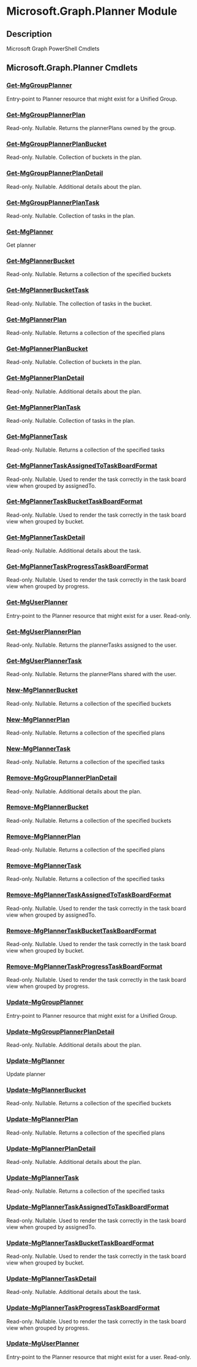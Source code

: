 ﻿---
Module Name: Microsoft.Graph.Planner
Module Guid: f7181f05-8604-49a6-b85b-abd0c2dcdeef
Download Help Link: https://docs.microsoft.com/en-us/powershell/module/microsoft.graph.planner
Help Version: 1.0.0.0
Locale: en-US
---

# Microsoft.Graph.Planner Module
## Description
Microsoft Graph PowerShell Cmdlets

## Microsoft.Graph.Planner Cmdlets
### [Get-MgGroupPlanner](Get-MgGroupPlanner.md)
Entry-point to Planner resource that might exist for a Unified Group.

### [Get-MgGroupPlannerPlan](Get-MgGroupPlannerPlan.md)
Read-only.
Nullable.
Returns the plannerPlans owned by the group.

### [Get-MgGroupPlannerPlanBucket](Get-MgGroupPlannerPlanBucket.md)
Read-only.
Nullable.
Collection of buckets in the plan.

### [Get-MgGroupPlannerPlanDetail](Get-MgGroupPlannerPlanDetail.md)
Read-only.
Nullable.
Additional details about the plan.

### [Get-MgGroupPlannerPlanTask](Get-MgGroupPlannerPlanTask.md)
Read-only.
Nullable.
Collection of tasks in the plan.

### [Get-MgPlanner](Get-MgPlanner.md)
Get planner

### [Get-MgPlannerBucket](Get-MgPlannerBucket.md)
Read-only.
Nullable.
Returns a collection of the specified buckets

### [Get-MgPlannerBucketTask](Get-MgPlannerBucketTask.md)
Read-only.
Nullable.
The collection of tasks in the bucket.

### [Get-MgPlannerPlan](Get-MgPlannerPlan.md)
Read-only.
Nullable.
Returns a collection of the specified plans

### [Get-MgPlannerPlanBucket](Get-MgPlannerPlanBucket.md)
Read-only.
Nullable.
Collection of buckets in the plan.

### [Get-MgPlannerPlanDetail](Get-MgPlannerPlanDetail.md)
Read-only.
Nullable.
Additional details about the plan.

### [Get-MgPlannerPlanTask](Get-MgPlannerPlanTask.md)
Read-only.
Nullable.
Collection of tasks in the plan.

### [Get-MgPlannerTask](Get-MgPlannerTask.md)
Read-only.
Nullable.
Returns a collection of the specified tasks

### [Get-MgPlannerTaskAssignedToTaskBoardFormat](Get-MgPlannerTaskAssignedToTaskBoardFormat.md)
Read-only.
Nullable.
Used to render the task correctly in the task board view when grouped by assignedTo.

### [Get-MgPlannerTaskBucketTaskBoardFormat](Get-MgPlannerTaskBucketTaskBoardFormat.md)
Read-only.
Nullable.
Used to render the task correctly in the task board view when grouped by bucket.

### [Get-MgPlannerTaskDetail](Get-MgPlannerTaskDetail.md)
Read-only.
Nullable.
Additional details about the task.

### [Get-MgPlannerTaskProgressTaskBoardFormat](Get-MgPlannerTaskProgressTaskBoardFormat.md)
Read-only.
Nullable.
Used to render the task correctly in the task board view when grouped by progress.

### [Get-MgUserPlanner](Get-MgUserPlanner.md)
Entry-point to the Planner resource that might exist for a user.
Read-only.

### [Get-MgUserPlannerPlan](Get-MgUserPlannerPlan.md)
Read-only.
Nullable.
Returns the plannerTasks assigned to the user.

### [Get-MgUserPlannerTask](Get-MgUserPlannerTask.md)
Read-only.
Nullable.
Returns the plannerPlans shared with the user.

### [New-MgPlannerBucket](New-MgPlannerBucket.md)
Read-only.
Nullable.
Returns a collection of the specified buckets

### [New-MgPlannerPlan](New-MgPlannerPlan.md)
Read-only.
Nullable.
Returns a collection of the specified plans

### [New-MgPlannerTask](New-MgPlannerTask.md)
Read-only.
Nullable.
Returns a collection of the specified tasks

### [Remove-MgGroupPlannerPlanDetail](Remove-MgGroupPlannerPlanDetail.md)
Read-only.
Nullable.
Additional details about the plan.

### [Remove-MgPlannerBucket](Remove-MgPlannerBucket.md)
Read-only.
Nullable.
Returns a collection of the specified buckets

### [Remove-MgPlannerPlan](Remove-MgPlannerPlan.md)
Read-only.
Nullable.
Returns a collection of the specified plans

### [Remove-MgPlannerTask](Remove-MgPlannerTask.md)
Read-only.
Nullable.
Returns a collection of the specified tasks

### [Remove-MgPlannerTaskAssignedToTaskBoardFormat](Remove-MgPlannerTaskAssignedToTaskBoardFormat.md)
Read-only.
Nullable.
Used to render the task correctly in the task board view when grouped by assignedTo.

### [Remove-MgPlannerTaskBucketTaskBoardFormat](Remove-MgPlannerTaskBucketTaskBoardFormat.md)
Read-only.
Nullable.
Used to render the task correctly in the task board view when grouped by bucket.

### [Remove-MgPlannerTaskProgressTaskBoardFormat](Remove-MgPlannerTaskProgressTaskBoardFormat.md)
Read-only.
Nullable.
Used to render the task correctly in the task board view when grouped by progress.

### [Update-MgGroupPlanner](Update-MgGroupPlanner.md)
Entry-point to Planner resource that might exist for a Unified Group.

### [Update-MgGroupPlannerPlanDetail](Update-MgGroupPlannerPlanDetail.md)
Read-only.
Nullable.
Additional details about the plan.

### [Update-MgPlanner](Update-MgPlanner.md)
Update planner

### [Update-MgPlannerBucket](Update-MgPlannerBucket.md)
Read-only.
Nullable.
Returns a collection of the specified buckets

### [Update-MgPlannerPlan](Update-MgPlannerPlan.md)
Read-only.
Nullable.
Returns a collection of the specified plans

### [Update-MgPlannerPlanDetail](Update-MgPlannerPlanDetail.md)
Read-only.
Nullable.
Additional details about the plan.

### [Update-MgPlannerTask](Update-MgPlannerTask.md)
Read-only.
Nullable.
Returns a collection of the specified tasks

### [Update-MgPlannerTaskAssignedToTaskBoardFormat](Update-MgPlannerTaskAssignedToTaskBoardFormat.md)
Read-only.
Nullable.
Used to render the task correctly in the task board view when grouped by assignedTo.

### [Update-MgPlannerTaskBucketTaskBoardFormat](Update-MgPlannerTaskBucketTaskBoardFormat.md)
Read-only.
Nullable.
Used to render the task correctly in the task board view when grouped by bucket.

### [Update-MgPlannerTaskDetail](Update-MgPlannerTaskDetail.md)
Read-only.
Nullable.
Additional details about the task.

### [Update-MgPlannerTaskProgressTaskBoardFormat](Update-MgPlannerTaskProgressTaskBoardFormat.md)
Read-only.
Nullable.
Used to render the task correctly in the task board view when grouped by progress.

### [Update-MgUserPlanner](Update-MgUserPlanner.md)
Entry-point to the Planner resource that might exist for a user.
Read-only.

